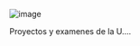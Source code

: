 ![image](https://github.com/user-attachments/assets/458e6219-acf6-485b-a15d-b611f51207d7)


Proyectos y examenes de la U....
